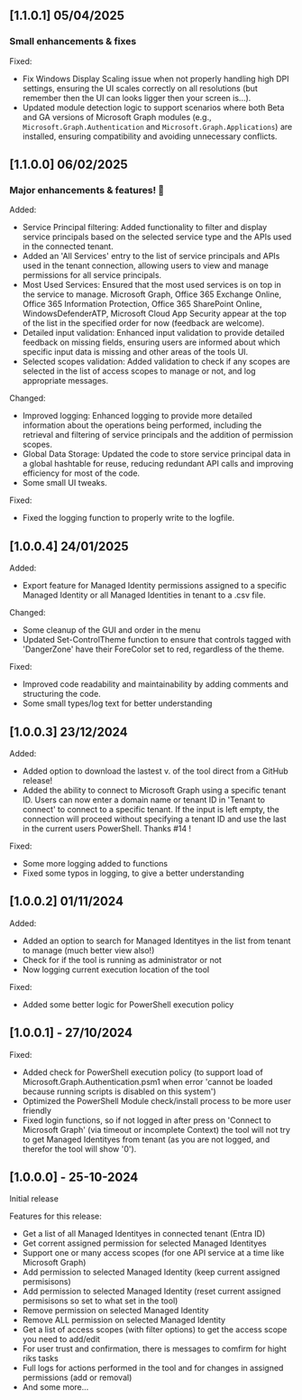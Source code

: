 ## [1.1.0.1] 05/04/2025

### Small enhancements & fixes

Fixed:
- Fix Windows Display Scaling issue when not properly handling high DPI settings, ensuring the UI scales correctly on all resolutions (but remember then the UI can looks ligger then your screen is...).
- Updated module detection logic to support scenarios where both Beta and GA versions of Microsoft Graph modules (e.g., `Microsoft.Graph.Authentication` and `Microsoft.Graph.Applications`) are installed, ensuring compatibility and avoiding unnecessary conflicts.

## [1.1.0.0] 06/02/2025

### Major enhancements & features! 🙌

Added:
- Service Principal filtering: Added functionality to filter and display service principals based on the selected service type and the APIs used in the connected tenant.
- Added an 'All Services' entry to the list of service principals and APIs used in the tenant connection, allowing users to view and manage permissions for all service principals.
- Most Used Services: Ensured that the most used services is on top in the service to manage.
    Microsoft Graph, Office 365 Exchange Online, Office 365 Information Protection, Office 365 SharePoint Online, WindowsDefenderATP, Microsoft Cloud App Security appear at the top of the list in the specified order for now (feedback are welcome).
- Detailed input validation: Enhanced input validation to provide detailed feedback on missing fields, ensuring users are informed about which specific input data is missing and other areas of the tools UI.
- Selected scopes validation: Added validation to check if any scopes are selected in the list of access scopes to manage or not, and log appropriate messages.

Changed:
- Improved logging: Enhanced logging to provide more detailed information about the operations being performed, including the retrieval and filtering of service principals and the addition of permission scopes.
- Global Data Storage: Updated the code to store service principal data in a global hashtable for reuse, reducing redundant API calls and improving efficiency for most of the code.
- Some small UI tweaks.

Fixed:
- Fixed the logging function to properly write to the logfile.

## [1.0.0.4] 24/01/2025

Added:
- Export feature for Managed Identity permissions assigned to a specific Managed Identity or all Managed Identities in tenant to a .csv file.

Changed:
- Some cleanup of the GUI and order in the menu
- Updated Set-ControlTheme function to ensure that controls tagged with 'DangerZone' have their ForeColor set to red, regardless of the theme.

Fixed:
- Improved code readability and maintainability by adding comments and structuring the code.
- Some small types/log text for better understanding

## [1.0.0.3] 23/12/2024

Added:
- Added option to download the lastest v. of the tool direct from a GitHub release!
- Added the ability to connect to Microsoft Graph using a specific tenant ID. Users can now enter a domain name or tenant ID in 'Tenant to connect' to connect to a specific tenant. If the input is left empty, the connection will proceed without specifying a tenant ID and use the last in the current users PowerShell. Thanks #14 !

Fixed:
- Some more logging added to functions
- Fixed some typos in logging, to give a better understanding

## [1.0.0.2] 01/11/2024

Added:
- Added an option to search for Managed Identityes in the list from tenant to manage (much better view also!)
- Check for if the tool is running as administrator or not
- Now logging current execution location of the tool

Fixed:
- Added some better logic for PowerShell execution policy

## [1.0.0.1] - 27/10/2024

Fixed:
- Added check for PowerShell execution policy (to support load of Microsoft.Graph.Authentication.psm1 when error 'cannot be loaded because running scripts is disabled on this system')
- Optimized the PowerShell Module check/install process to be more user friendly
- Fixed login functions, so if not logged in after press on 'Connect to Microsoft Graph' (via timeout or incomplete Context) the tool will not try to get Managed Identityes from tenant (as you are not logged, and therefor the tool will show '0').


## [1.0.0.0] - 25-10-2024

Initial release

Features for this release:

- Get a list of all Managed Identityes in connected tenant (Entra ID)
- Get corrent assigned permission for selected Managed Identityes
- Support one or many access scopes (for one API service at a time like Microsoft Graph)
- Add permission to selected Managed Identity (keep current assigned permisisons)
- Add permission to selected Managed Identity (reset current assigned permisisons so set to what set in the tool)
- Remove permission on selected Managed Identity
- Remove ALL permission on selected Managed Identity
- Get a list of access scopes (with filter options) to get the access scope you need to add/edit
- For user trust and confirmation, there is messages to comfirm for hight riks tasks
- Full logs for actions performed in the tool and for changes in assigned permissions (add or removal)
- And some more...